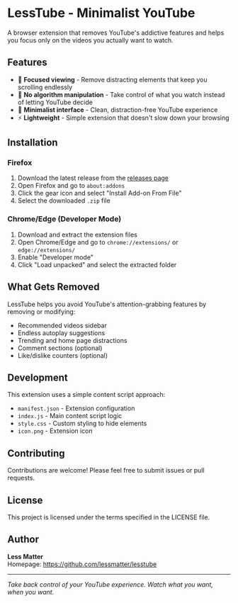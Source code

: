 # LessTube - Minimalist YouTube

A browser extension that removes YouTube's addictive features and helps you focus only on the videos you actually want to watch.

## Features

- 🎯 **Focused viewing** - Remove distracting elements that keep you scrolling endlessly
- 🚫 **No algorithm manipulation** - Take control of what you watch instead of letting YouTube decide
- 🧘 **Minimalist interface** - Clean, distraction-free YouTube experience
- ⚡ **Lightweight** - Simple extension that doesn't slow down your browsing

## Installation

### Firefox
1. Download the latest release from the [releases page](https://github.com/lessmatter/lesstube/releases)
2. Open Firefox and go to `about:addons`
3. Click the gear icon and select "Install Add-on From File"
4. Select the downloaded `.zip` file

### Chrome/Edge (Developer Mode)
1. Download and extract the extension files
2. Open Chrome/Edge and go to `chrome://extensions/` or `edge://extensions/`
3. Enable "Developer mode"
4. Click "Load unpacked" and select the extracted folder

## What Gets Removed

LessTube helps you avoid YouTube's attention-grabbing features by removing or modifying:

- Recommended videos sidebar
- Endless autoplay suggestions
- Trending and home page distractions
- Comment sections (optional)
- Like/dislike counters (optional)

## Development

This extension uses a simple content script approach:

- `manifest.json` - Extension configuration
- `index.js` - Main content script logic
- `style.css` - Custom styling to hide elements
- `icon.png` - Extension icon

## Contributing

Contributions are welcome! Please feel free to submit issues or pull requests.

## License

This project is licensed under the terms specified in the LICENSE file.

## Author

**Less Matter**  
Homepage: https://github.com/lessmatter/lesstube

---

*Take back control of your YouTube experience. Watch what you want, when you want.*
